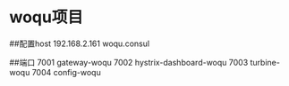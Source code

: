 # woqu项目

##配置host
192.168.2.161 woqu.consul


##端口
7001 gateway-woqu
7002 hystrix-dashboard-woqu
7003 turbine-woqu
7004 config-woqu